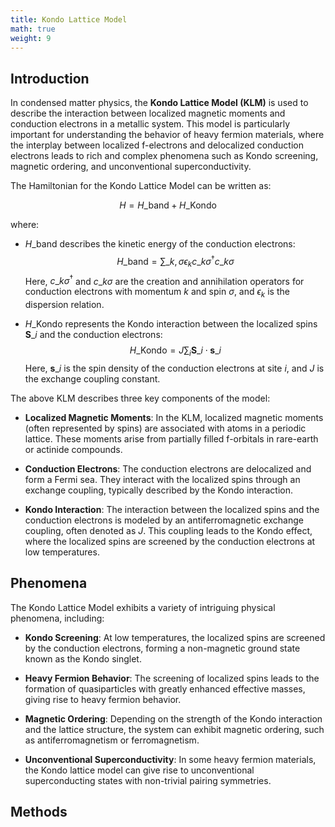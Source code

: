 ```yaml
---
title: Kondo Lattice Model
math: true
weight: 9
---
```


## Introduction

In condensed matter physics, the **Kondo Lattice Model (KLM)** is used to describe the interaction between localized magnetic moments and conduction electrons in a metallic system. This model is particularly important for understanding the behavior of heavy fermion materials, where the interplay between localized f-electrons and delocalized conduction electrons leads to rich and complex phenomena such as Kondo screening, magnetic ordering, and unconventional superconductivity.

The Hamiltonian for the Kondo Lattice Model can be written as:

$$
H = H\_{\text{band}} + H\_{\text{Kondo}}
$$

where:
- $H\_{\text{band}}$ describes the kinetic energy of the conduction electrons:
  $$
  H\_{\text{band}} = \sum\_{k, \sigma} \epsilon_k c\_{k\sigma}^\dagger c\_{k\sigma}
  $$
  Here, $c\_{k\sigma}^\dagger$ and $c\_{k\sigma}$ are the creation and annihilation operators for conduction electrons with momentum $k$ and spin $\sigma$, and $\epsilon_k$ is the dispersion relation.

- $H\_{\text{Kondo}}$ represents the Kondo interaction between the localized spins $\mathbf{S}\_i$ and the conduction electrons:
  $$
  H\_{\text{Kondo}} = J \sum_i \mathbf{S}\_i \cdot \mathbf{s}\_i
  $$
  Here, $\mathbf{s}\_i$ is the spin density of the conduction electrons at site $i$, and $J$ is the exchange coupling constant.
  
The above KLM describes three key components of the model:
- **Localized Magnetic Moments**: In the KLM, localized magnetic moments (often represented by spins) are associated with atoms in a periodic lattice. These moments arise from partially filled f-orbitals in rare-earth or actinide compounds.

- **Conduction Electrons**: The conduction electrons are delocalized and form a Fermi sea. They interact with the localized spins through an exchange coupling, typically described by the Kondo interaction.

- **Kondo Interaction**: The interaction between the localized spins and the conduction electrons is modeled by an antiferromagnetic exchange coupling, often denoted as $J$. This coupling leads to the Kondo effect, where the localized spins are screened by the conduction electrons at low temperatures.

## Phenomena

The Kondo Lattice Model exhibits a variety of intriguing physical phenomena, including:

- **Kondo Screening**: At low temperatures, the localized spins are screened by the conduction electrons, forming a non-magnetic ground state known as the Kondo singlet.

- **Heavy Fermion Behavior**: The screening of localized spins leads to the formation of quasiparticles with greatly enhanced effective masses, giving rise to heavy fermion behavior.

- **Magnetic Ordering**: Depending on the strength of the Kondo interaction and the lattice structure, the system can exhibit magnetic ordering, such as antiferromagnetism or ferromagnetism.

- **Unconventional Superconductivity**: In some heavy fermion materials, the Kondo lattice model can give rise to unconventional superconducting states with non-trivial pairing symmetries.


## Methods

